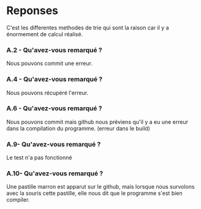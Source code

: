 # Reponses 
C'est les differentes methodes de trie qui sont la raison car il y a énormement de calcul réalisé. 

### A.2 - Qu'avez-vous remarqué ?
Nous pouvons commit une erreur.

### A.4 - Qu'avez-vous remarqué ?
Nous pouvons récupéré l'erreur.

### A.6 - Qu'avez-vous remarqué ?
Nous pouvons commit mais github nous préviens qu'il y a eu une erreur dans la compilation du programme.
(erreur dans le build)

### A.9- Qu'avez-vous remarqué ?
Le test n'a pas fonctionné 

### A.10- Qu'avez-vous remarqué ?
Une pastille marron est apparut sur le github, mais lorsque nous survolons avec la souris cette pastille, elle nous dit que le programme s'est bien compiler.
